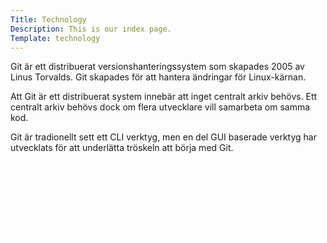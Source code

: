 ```yaml
---
Title: Technology
Description: This is our index page.
Template: technology
---
```


<main class="tech-main2">
    <div class="tech-body-text"><p>Git är ett distribuerat versionshanteringssystem som skapades 2005 av Linus Torvalds. Git skapades för att hantera ändringar för Linux-kärnan.

Att Git är ett distribuerat system innebär att inget centralt arkiv behövs. Ett centralt arkiv behövs dock om flera utvecklare vill samarbeta om samma kod.

Git är tradionellt sett ett CLI verktyg, men en del GUI baserade verktyg har utvecklats för att underlätta tröskeln att börja med Git.</p>
    </div>
    <div class="tech-sidebar css-block2"><a style="color: white; text-decoration:none;" href="%base_url%?technology/css">CSS</a></div>
    <div class="tech-sidebar git-block2"><a style="color: white; text-decoration:none;" href="%base_url%?technology/git">GIT</a></div>
    <div class="tech-sidebar html-block2"><a style="color: white; text-decoration:none;" href="%base_url%?technology/html">HTML</a></div>
    <div class="tech-sidebar js-block2"><a style="color: white; text-decoration:none;" href="%base_url%?technology/javascript">JAVASCRIPT</a></div>
    <div class="tech-sidebar php-block2"><a style="color: white; text-decoration:none;" href="%base_url%?technology/php">PHP</a></div>
    <div class="tech-sidebar python-block2"><a style="color: white; text-decoration:none;" href="%base_url%?technology/python">PYTHON</a></div>
    <div class="tech-sidebar sqlite-block2"><a style="color: white; text-decoration:none;" href="%base_url%?technology/sqlite">SQLITE</a></div>
</main>

